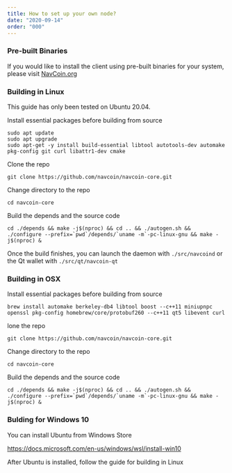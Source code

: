 ```yaml
---
title: How to set up your own node?
date: "2020-09-14"
order: "000"
---
```


### Pre-built Binaries

If you would like to install the client using pre-built binaries for your system, please visit [NavCoin.org](https://navcoin.org/en/wallets/#download-core)

### Building in Linux

This guide has only been tested on Ubuntu 20.04.

Install essential packages before building from source

```
sudo apt update
sudo apt upgrade
sudo apt-get -y install build-essential libtool autotools-dev automake pkg-config git curl libattr1-dev cmake
```

Clone the repo

```
git clone https://github.com/navcoin/navcoin-core.git
```

Change directory to the repo

```
cd navcoin-core
```

Build the depends and the source code

```
cd ./depends && make -j$(nproc) && cd .. && ./autogen.sh && ./configure --prefix=`pwd`/depends/`uname -m`-pc-linux-gnu && make -j$(nproc) &
```

Once the build finishes, you can launch the daemon with `./src/navcoind` or the Qt wallet with `./src/qt/navcoin-qt`

### Building in OSX

Install essential packages before building from source

```
brew install automake berkeley-db4 libtool boost --c++11 miniupnpc openssl pkg-config homebrew/core/protobuf260 --c++11 qt5 libevent curl
```

lone the repo

```
git clone https://github.com/navcoin/navcoin-core.git
```

Change directory to the repo

```
cd navcoin-core
```

Build the depends and the source code

```
cd ./depends && make -j$(nproc) && cd .. && ./autogen.sh && ./configure --prefix=`pwd`/depends/`uname -m`-pc-linux-gnu && make -j$(nproc) &
```

### Bulding for Windows 10

You can install Ubuntu from Windows Store 

https://docs.microsoft.com/en-us/windows/wsl/install-win10

After Ubuntu is installed, follow the guide for building in Linux

